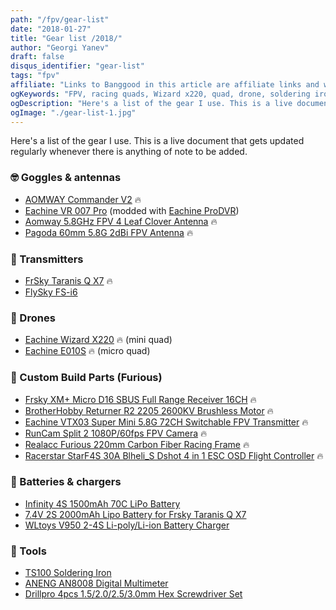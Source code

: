 ```yaml
---
path: "/fpv/gear-list"
date: "2018-01-27"
title: "Gear list /2018/"
author: "Georgi Yanev"
draft: false
disqus_identifier: "gear-list"
tags: "fpv"
affiliate: "Links to Banggood in this article are affiliate links and would support the blog if used to make a purchase."
ogKeywords: "FPV, racing quads, Wizard x220, quad, drone, soldering iron, aomway commander, fpv goggles, eachine vr 007 pro, eachine ProDVR, aomway leaf clover antenna, frsky taranis, taranis, taranis qx7, flysky fs-i6, flysky transmitter, opentx transmitter, eachine wizard x220, eachine e010s, micro quad, lipo batteries, lipo battery charger, ts100 soldering iron, gear list, fpv list of used equipment"
ogDescription: "Here's a list of the gear I use. This is a live document that gets updated regularly whenever there is anything of note to be added."
ogImage: "./gear-list-1.jpg"
---
```


Here's a list of the gear I use. This is a live document that gets updated regularly whenever there is anything of note to be added.

### 🤓 Goggles & antennas

* [AOMWAY Commander V2][3] 🔥
* [Eachine VR 007 Pro][1] (modded with [Eachine ProDVR][2])
* [Aomway 5.8GHz FPV 4 Leaf Clover Antenna][9] 🔥
* [Pagoda 60mm 5.8G 2dBi FPV Antenna][13] 🔥

### 📡 Transmitters

* [FrSky Taranis Q X7][5] 🔥
* [FlySky FS-i6][4]

### 🚁 Drones

* [Eachine Wizard X220][6] 🔥 (mini quad)
* [Eachine E010S][7] 🔥 (micro quad)

### 🔩 Custom Build Parts (Furious)

* [Frsky XM+ Micro D16 SBUS Full Range Receiver 16CH][12] 🔥
* [BrotherHobby Returner R2 2205 2600KV Brushless Motor][14] 🔥
* [Eachine VTX03 Super Mini 5.8G 72CH Switchable FPV Transmitter][15] 🔥
* [RunCam Split 2 1080P/60fps FPV Camera][16] 🔥
* [Realacc Furious 220mm Carbon Fiber Racing Frame][17] 🔥
* [Racerstar StarF4S 30A Blheli_S Dshot 4 in 1 ESC OSD Flight Controller][18] 🔥

### 🔋 Batteries & chargers

* [Infinity 4S 1500mAh 70C LiPo Battery][10]
* [7.4V 2S 2000mAh Lipo Battery for Frsky Taranis Q X7][19]
* [WLtoys V950 2-4S Li-poly/Li-ion Battery Charger][11]

### 🔨 Tools

* [TS100 Soldering Iron][8]
* [ANENG AN8008 Digital Multimeter][20]
* [Drillpro 4pcs 1.5/2.0/2.5/3.0mm Hex Screwdriver Set][21]

[0]: Linkslist
[1]: https://goo.gl/Jhs3Qp
[2]: https://goo.gl/8m2vtT
[3]: https://goo.gl/VZYKcb
[4]: https://goo.gl/Xam6f1
[5]: https://goo.gl/EAwr36
[6]: https://goo.gl/psoz6j
[7]: https://goo.gl/FCPLtm
[8]: https://goo.gl/XgNwcy
[9]: https://goo.gl/UVLXqt
[10]: https://goo.gl/bFokvG
[11]: https://goo.gl/U8hK4U
[12]: https://goo.gl/LuqFSk
[13]: https://goo.gl/G1td53
[14]: https://goo.gl/x9B9xp
[15]: https://goo.gl/GqUJxc
[16]: https://goo.gl/7eGP4X
[17]: https://goo.gl/NwhhDm
[18]: https://goo.gl/GYrvjk
[19]: https://goo.gl/5Yw1Ag
[20]: https://goo.gl/xhRiiz
[21]: https://goo.gl/xWCktz
